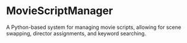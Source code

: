 # MovieScriptManager
A Python-based system for managing movie scripts, allowing for scene swapping, director assignments, and keyword searching.

